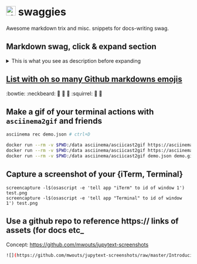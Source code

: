 # <img src="https://emojis.slackmojis.com/emojis/images/1531849430/4246/blob-sunglasses.gif?1531849430" alt="drawing" width="26"/>  swaggies
Awesome markdown trix and misc. snippets for docs-writing swag. 

## Markdown swag, click & expand section

<details>
<summary>
This is what you see as description before expanding
</summary>
These
are
all
the
hidden
details.
TaDa!
    
</details>

## [List with oh so many Github markdowns emojis](https://gist.github.com/rxaviers/7360908)
:bowtie: :neckbeard: :koala: :bug: :mushroom: :squirrel: :bamboo: :icecream:

## Make a gif of your terminal actions with `asciinema2gif` and friends

```bash
asciinema rec demo.json # ctrl+D

docker run --rm -v $PWD:/data asciinema/asciicast2gif https://asciinema.org/a/yxHxQyKeQLg5LlphmBLw5bD37.cast demo.gif
docker run --rm -v $PWD:/data asciinema/asciicast2gif https://asciinema.org/a/yxHxQyKeQLg5LlphmBLw5bD37 demo.gif
docker run --rm -v $PWD:/data asciinema/asciicast2gif demo.json demo.gif

```

## Capture a screenshot of your {iTerm, Terminal}

```
screencapture -l$(osascript -e 'tell app "iTerm" to id of window 1') test.png
screencapture -l$(osascript -e 'tell app "Terminal" to id of window 1') test.png

```

## Use a github repo to reference https:// links of assets (for docs etc_

Concept: https://github.com/mwouts/jupytext-screenshots


```bash
![](https://github.com/mwouts/jupytext-screenshots/raw/master/IntroducingJupytext/JupyterPyCharm.gif)
```



